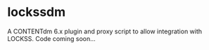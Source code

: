 lockssdm
========

A CONTENTdm 6.x plugin and proxy script to allow integration with LOCKSS.
Code coming soon...
